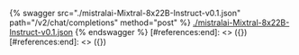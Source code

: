[#references:start]: <> ({ "template": "openapi" })
[#references:start]: <> ({ "template": "openapi" })
{% swagger src="./mistralai-Mixtral-8x22B-Instruct-v0.1.json" path="/v2/chat/completions" method="post" %}
[./mistralai-Mixtral-8x22B-Instruct-v0.1.json](./mistralai-Mixtral-8x22B-Instruct-v0.1.json)
{% endswagger %}
[#references:end]: <> ({})
[#references:end]: <> ({})